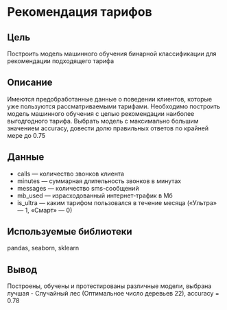 # Рекомендация тарифов
## Цель
Построить модель машинного обучения бинарной классификации для рекомендации подходящего тарифа
## Описание
Имеются предобработанные данные о поведении клиентов, которые уже пользуются рассматриваемыми тарифами. Необходимо построить модель машинного обучения с целью рекомендации наиболее выгодгодного тарифа. Выбрать модель с максимально большим значением accuracy, довести долю правильных ответов по крайней мере до 0.75
  
## Данные
- сalls — количество звонков клиента
- minutes — суммарная длительность звонков в минутах
- messages — количество sms-сообщений
- mb_used — израсходованный интернет-трафик в Мб
- is_ultra — каким тарифом пользовался в течение месяца («Ультра» — 1, «Смарт» — 0)
  
  
## Используемые библиотеки
pandas, seaborn, sklearn
  
## Вывод 
Построены, обучены и протестированы различные модели, выбрана лучшая - Случайный лес (Оптимальное число деревьев 22), accuracy = 0.78
